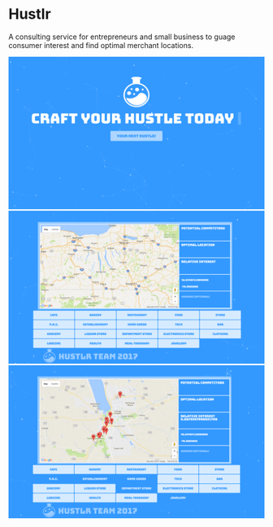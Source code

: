 # Hustlr
A consulting service for entrepreneurs and small business to guage consumer interest and find optimal merchant locations.

![Alt Text](Capture0.PNG)<br/>
![Alt Text](Capture1.PNG)<br/>
![Alt Text](Capture2.PNG)<br/>